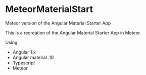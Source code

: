 # MeteorMaterialStart
Meteor version of the Angular Material Starter App

This is a recreation of the Angular Material Starter App in Meteor.

Using
- Angular 1.x
- Angular material .10
- Typescript
- Meteor
